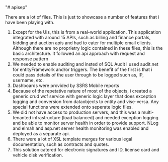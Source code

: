 "# apisep" 

There are a lot of files.  This is just to showcase a number of features that i have been playing with.

1. Except for the Uis, this is from a real-world application.  This application integrated with around 15 APIs, such as billing and finance portals, bidding and auction apis and had to cater for multiple email clients.  Although there are no proprietry logic contained in these files, this is the basic architecture.  It followed an api approach with request and response pattern
2. We needed to enable auditing and insted of SQL Audit I used audit.net for entityFramework and/or triggers.  The benefit of the first is that i could pass details of the user through to be logged such as, IP, username, etc.
3. Dashboards were provided by SSRS Mobile reports  
4. Because of the repetative nature of most of the objects, i created a generic crud wcf service with generic logic layer that does exception logging and conversion from dataobjects to entity and vise-versa.  Any special functions were extended onto seperate logic files.
5. We did not have access to production servers, and this was a multi-tenanted infrastructure (load balanced) and needed exception logging and be able to monitor server health in order to provide support.  NLog and elmah and asp.net server health monitoring was enabled and deployed as a separate api. 
6. There were a lot of XSL template merges for various legal documentation, such as contracts and quotes.
7. This solution catered for electronic signatures and ID, license card and vehicle disk verification.
